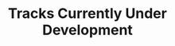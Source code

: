 ---
layout: playlist
title: "Tracks Currently Under Development"
startDate: 2024
endDate: under development
songs: [
    idwk,
    ghosts-of-failure,
    the-upset
]
---